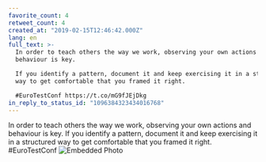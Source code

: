 ```yaml
---
favorite_count: 4
retweet_count: 4
created_at: "2019-02-15T12:46:42.000Z"
lang: en
full_text: >-
  In order to teach others the way we work, observing your own actions and
  behaviour is key.

  If you identify a pattern, document it and keep exercising it in a structured
  way to get comfortable that you framed it right.

  #EuroTestConf https://t.co/mG9fJEjDkg
in_reply_to_status_id: "1096384323434016768"
---
```


In order to teach others the way we work, observing your own actions and
behaviour is key. If you identify a pattern, document it and keep exercising it
in a structured way to get comfortable that you framed it right. #EuroTestConf
![Embedded Photo](https://twitter-media-coderbyheart.s3.eu-north-1.amazonaws.com/1096390344760066053-DzcpM3_WwAA8eDa.jpg)

